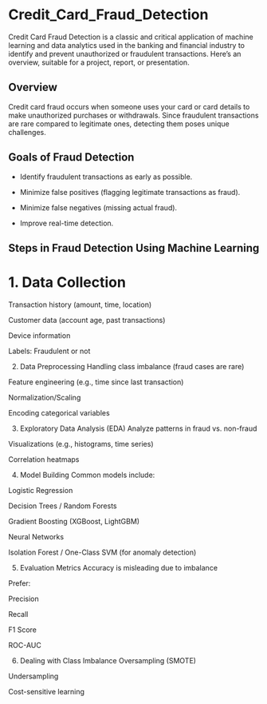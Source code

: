 # Credit_Card_Fraud_Detection
Credit Card Fraud Detection is a classic and critical application of machine learning and data analytics used in the banking and financial industry to identify and prevent unauthorized or fraudulent transactions. Here’s an overview, suitable for a project, report, or presentation.
## Overview
Credit card fraud occurs when someone uses your card or card details to make unauthorized purchases or withdrawals. Since fraudulent transactions are rare compared to legitimate ones, detecting them poses unique challenges.
## Goals of Fraud Detection
- Identify fraudulent transactions as early as possible.

- Minimize false positives (flagging legitimate transactions as fraud).

- Minimize false negatives (missing actual fraud).

 - Improve real-time detection.

## Steps in Fraud Detection Using Machine Learning
# 1. Data Collection
Transaction history (amount, time, location)

Customer data (account age, past transactions)

Device information

Labels: Fraudulent or not

2. Data Preprocessing
Handling class imbalance (fraud cases are rare)

Feature engineering (e.g., time since last transaction)

Normalization/Scaling

Encoding categorical variables

3. Exploratory Data Analysis (EDA)
Analyze patterns in fraud vs. non-fraud

Visualizations (e.g., histograms, time series)

Correlation heatmaps

4. Model Building
Common models include:

Logistic Regression

Decision Trees / Random Forests

Gradient Boosting (XGBoost, LightGBM)

Neural Networks

Isolation Forest / One-Class SVM (for anomaly detection)

5. Evaluation Metrics
Accuracy is misleading due to imbalance

Prefer:

Precision

Recall

F1 Score

ROC-AUC

6. Dealing with Class Imbalance
Oversampling (SMOTE)

Undersampling

Cost-sensitive learning

